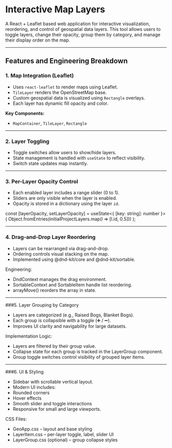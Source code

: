 # Interactive Map Layers

A React + Leaflet based web application for interactive visualization, reordering, and control of geospatial data layers. This tool allows users to toggle layers, change their opacity, group them by category, and manage their display order on the map.

---

## Features and Engineering Breakdown

### 1. Map Integration (Leaflet)

- Uses `react-leaflet` to render maps using Leaflet.
- `TileLayer` renders the OpenStreetMap base.
- Custom geospatial data is visualized using `Rectangle` overlays.
- Each layer has dynamic fill opacity and color.

**Key Components:**
- `MapContainer`, `TileLayer`, `Rectangle`

---

### 2. Layer Toggling

- Toggle switches allow users to show/hide layers.
- State management is handled with `useState` to reflect visibility.
- Switch state updates map instantly.

---

### 3. Per-Layer Opacity Control

- Each enabled layer includes a range slider (0 to 1).
- Sliders are only visible when the layer is enabled.
- Opacity is stored in a dictionary using the layer `id`.

const [layerOpacity, setLayerOpacity] = useState<{ [key: string]: number }>(
  Object.fromEntries(initialProjectLayers.map(l => [l.id, 0.5]))
);

---

### 4. Drag-and-Drop Layer Reordering

- Layers can be rearranged via drag-and-drop.
- Ordering controls visual stacking on the map.
- Implemented using @dnd-kit/core and @dnd-kit/sortable.

Engineering:
- DndContext manages the drag environment.
- SortableContext and SortableItem handle list reordering.
- arrayMove() reorders the array in state.

---

###5. Layer Grouping by Category

- Layers are categorized (e.g., Raised Bogs, Blanket Bogs).
- Each group is collapsible with a toggle (➕ / ➖).
- Improves UI clarity and navigability for large datasets.

Implementation Logic:
- Layers are filtered by their group value.
- Collapse state for each group is tracked in the LayerGroup component.
- Group toggle switches control visibility of grouped layer items.

---

###6. UI & Styling
- Sidebar with scrollable vertical layout.
- Modern UI includes:
- Rounded corners
- Hover effects
- Smooth slider and toggle interactions
- Responsive for small and large viewports.

CSS Files:
- GeoApp.css – layout and base styling
- LayerItem.css – per-layer toggle, label, slider UI
- LayerGroup.css (optional) – group collapse styles
